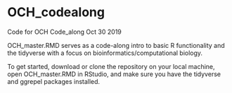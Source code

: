 # OCH_codealong
Code for OCH Code_along Oct 30 2019

OCH_master.RMD serves as a code-along intro to
basic R functionality and the tidyverse with a focus
on bioinformatics/computational biology.

To get started, download or clone the repository on
your local machine, open OCH_master.RMD in RStudio,
and make sure you have the tidyverse and ggrepel packages
installed.